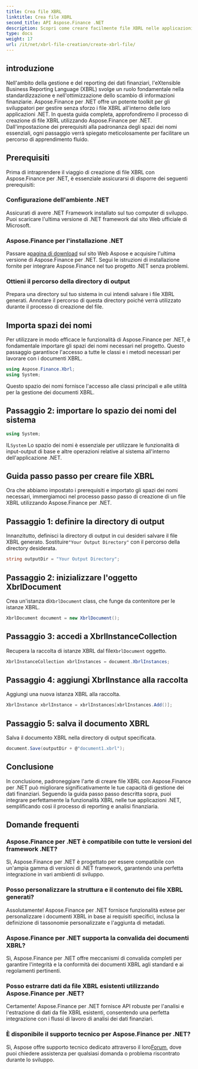 ```yaml
---
title: Crea file XBRL
linktitle: Crea file XBRL
second_title: API Aspose.Finance .NET
description: Scopri come creare facilmente file XBRL nelle applicazioni .NET utilizzando Aspose.Finance, semplificando la gestione dei dati finanziari e i processi di reporting.
type: docs
weight: 17
url: /it/net/xbrl-file-creation/create-xbrl-file/
---
```

## introduzione
Nell'ambito della gestione e del reporting dei dati finanziari, l'eXtensible Business Reporting Language (XBRL) svolge un ruolo fondamentale nella standardizzazione e nell'ottimizzazione dello scambio di informazioni finanziarie. Aspose.Finance per .NET offre un potente toolkit per gli sviluppatori per gestire senza sforzo i file XBRL all'interno delle loro applicazioni .NET. In questa guida completa, approfondiremo il processo di creazione di file XBRL utilizzando Aspose.Finance per .NET. Dall'impostazione dei prerequisiti alla padronanza degli spazi dei nomi essenziali, ogni passaggio verrà spiegato meticolosamente per facilitare un percorso di apprendimento fluido.
## Prerequisiti
Prima di intraprendere il viaggio di creazione di file XBRL con Aspose.Finance per .NET, è essenziale assicurarsi di disporre dei seguenti prerequisiti:
### Configurazione dell'ambiente .NET
Assicurati di avere .NET Framework installato sul tuo computer di sviluppo. Puoi scaricare l'ultima versione di .NET framework dal sito Web ufficiale di Microsoft.
### Aspose.Finance per l'installazione .NET
Passare a[pagina di download](https://releases.aspose.com/finance/net/) sul sito Web Aspose e acquisire l'ultima versione di Aspose.Finance per .NET. Segui le istruzioni di installazione fornite per integrare Aspose.Finance nel tuo progetto .NET senza problemi.
### Ottieni il percorso della directory di output
Prepara una directory sul tuo sistema in cui intendi salvare i file XBRL generati. Annotare il percorso di questa directory poiché verrà utilizzato durante il processo di creazione del file.
## Importa spazi dei nomi
Per utilizzare in modo efficace le funzionalità di Aspose.Finance per .NET, è fondamentale importare gli spazi dei nomi necessari nel progetto. Questo passaggio garantisce l'accesso a tutte le classi e i metodi necessari per lavorare con i documenti XBRL.
```csharp
using Aspose.Finance.Xbrl;
using System;
```
Questo spazio dei nomi fornisce l'accesso alle classi principali e alle utilità per la gestione dei documenti XBRL.
## Passaggio 2: importare lo spazio dei nomi del sistema
```csharp
using System;
```
 IL`System` Lo spazio dei nomi è essenziale per utilizzare le funzionalità di input-output di base e altre operazioni relative al sistema all'interno dell'applicazione .NET.
## Guida passo passo per creare file XBRL
Ora che abbiamo impostato i prerequisiti e importato gli spazi dei nomi necessari, immergiamoci nel processo passo passo di creazione di un file XBRL utilizzando Aspose.Finance per .NET.
## Passaggio 1: definire la directory di output
 Innanzitutto, definisci la directory di output in cui desideri salvare il file XBRL generato. Sostituire`"Your Output Directory"` con il percorso della directory desiderata.
```csharp
string outputDir = "Your Output Directory";
```
## Passaggio 2: inizializzare l'oggetto XbrlDocument
 Crea un'istanza di`XbrlDocument` class, che funge da contenitore per le istanze XBRL.
```csharp
XbrlDocument document = new XbrlDocument();
```
## Passaggio 3: accedi a XbrlInstanceCollection
 Recupera la raccolta di istanze XBRL dal file`XbrlDocument` oggetto.
```csharp
XbrlInstanceCollection xbrlInstances = document.XbrlInstances;
```
## Passaggio 4: aggiungi XbrlInstance alla raccolta
Aggiungi una nuova istanza XBRL alla raccolta.
```csharp
XbrlInstance xbrlInstance = xbrlInstances[xbrlInstances.Add()];
```
## Passaggio 5: salva il documento XBRL
Salva il documento XBRL nella directory di output specificata.
```csharp
document.Save(outputDir + @"document1.xbrl");
```
## Conclusione
In conclusione, padroneggiare l'arte di creare file XBRL con Aspose.Finance per .NET può migliorare significativamente le tue capacità di gestione dei dati finanziari. Seguendo la guida passo passo descritta sopra, puoi integrare perfettamente la funzionalità XBRL nelle tue applicazioni .NET, semplificando così il processo di reporting e analisi finanziaria.
## Domande frequenti
### Aspose.Finance per .NET è compatibile con tutte le versioni del framework .NET?
Sì, Aspose.Finance per .NET è progettato per essere compatibile con un'ampia gamma di versioni di .NET framework, garantendo una perfetta integrazione in vari ambienti di sviluppo.
### Posso personalizzare la struttura e il contenuto dei file XBRL generati?
Assolutamente! Aspose.Finance per .NET fornisce funzionalità estese per personalizzare i documenti XBRL in base ai requisiti specifici, inclusa la definizione di tassonomie personalizzate e l'aggiunta di metadati.
### Aspose.Finance per .NET supporta la convalida dei documenti XBRL?
Sì, Aspose.Finance per .NET offre meccanismi di convalida completi per garantire l'integrità e la conformità dei documenti XBRL agli standard e ai regolamenti pertinenti.
### Posso estrarre dati da file XBRL esistenti utilizzando Aspose.Finance per .NET?
Certamente! Aspose.Finance per .NET fornisce API robuste per l'analisi e l'estrazione di dati da file XBRL esistenti, consentendo una perfetta integrazione con i flussi di lavoro di analisi dei dati finanziari.
### È disponibile il supporto tecnico per Aspose.Finance per .NET?
 Sì, Aspose offre supporto tecnico dedicato attraverso il loro[Forum](https://forum.aspose.com/c/finance/43), dove puoi chiedere assistenza per qualsiasi domanda o problema riscontrato durante lo sviluppo.